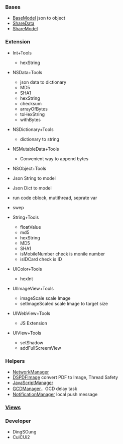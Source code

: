 
### Bases

* [BaseModel](/Bases/BaseModel.m) json to object
* [ShareData](/Bases/ShareData.swift)
* [ShareModel](/Bases/ShareModel.swift)

### Extension

* Int+Tools
  * hexString

* NSData+Tools   
  * json data to dictionary
  * MD5
  * SHA1
  * hexString
  * checksum
  * arrayOfBytes
  * toHexString
  * withBytes

* NSDictionary+Tools
  * dictionary to string

* NSMutableData+Tools
  * Convenient way to append bytes

* NSObject+Tools
 * Json String to model
 * Json Dict to model
 * run code cblock, mutithread, seprate var
 * swep

* String+Tools
  * floatValue
  * md5
  * hexString
  * MD5
  * SHA1
  * isMobileNumber check is monile number
  * isIDCard check is ID

* UIColor+Tools
  * hexInt

* UIImageView+Tools
  * imageScale  scale Image
  * setImageScaled scale Image to target size

* UIWebView+Tools
  * JS Extension

* UIVIew+Tools
  * setShadow
  * addFullScreemView

### Helpers
* [NetworkManager](/Helpers/NetworkManager.m)
* [DSPDFImage](/Helper/DSPDFImage.h) convert PDF to Image, Thread Safety
* [JavaScriptManager](/Helpers/JavaScriptManager.swift)
* [GCDManager](/Helpers/GCDManager.swift)，GCD delay task
* [NotificationManager](/Helper/NotificationManager.swift) local push message

<!--
* [QiniuManager](/Helper/QiniuManager.swift) Qiniu Cloud
* [UMengSocial](/Helper/UMSocialManager.swift)
* [UMAnalytics](/Helper/UMAnalyticsManager.swift)
-->

### [Views](/Views)


### Developer
 * DingSOung
 * CuiCUi2

<!--
#### Controllers
* ReactiveCocoa signal，spirit，filter，combine，MVVM Mode

#### Demo Views
* PieChatView[/_Sections/PublicViews/PieChatView.m] via CGLayer

#### Common Controllers & Views
* AlbumViewController

####Extersion

### TODO

* conversion super init
* -->
